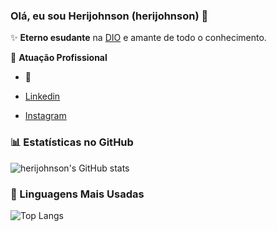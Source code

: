 ### Olá, eu sou Herijohnson (herijohnson) 👋

✨ **Eterno esudante** na [DIO](https://dio.me) e amante de todo o conhecimento.

🏢 **Atuação Profissional**
- 🚀 
  
- [Linkedin](https://www.linkedin.com/in/herijohnson/)
- [Instagram](https://www.instagram.com/herijohnson7/)

### 📊 Estatísticas no GitHub

![herijohnson's GitHub stats](https://github-readme-stats.vercel.app/api?username=herijohnson&show_icons=true&theme=dracula)

### 🚀 Linguagens Mais Usadas

![Top Langs](https://github-readme-stats.vercel.app/api/top-langs/?username=herijohnson&layout=compact)
